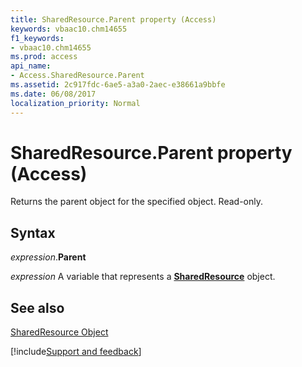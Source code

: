 ```yaml
---
title: SharedResource.Parent property (Access)
keywords: vbaac10.chm14655
f1_keywords:
- vbaac10.chm14655
ms.prod: access
api_name:
- Access.SharedResource.Parent
ms.assetid: 2c917fdc-6ae5-a3a0-2aec-e38661a9bbfe
ms.date: 06/08/2017
localization_priority: Normal
---
```



# SharedResource.Parent property (Access)

Returns the parent object for the specified object. Read-only.


## Syntax

_expression_.**Parent**

_expression_ A variable that represents a **[SharedResource](Access.SharedResource.md)** object.


## See also


[SharedResource Object](Access.SharedResource.md)

[!include[Support and feedback](~/includes/feedback-boilerplate.md)]